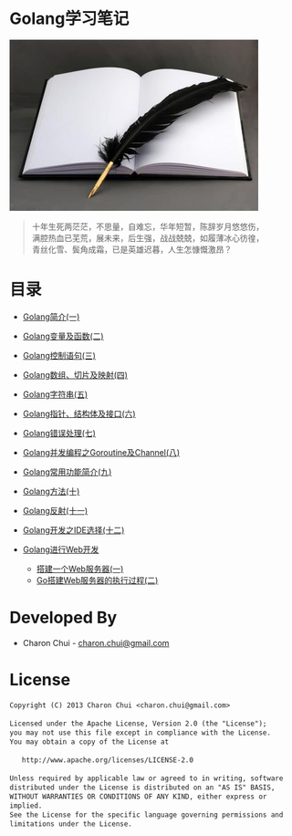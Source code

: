 Golang学习笔记  
===

![image](https://raw.githubusercontent.com/CharonChui/Pictures/master/note.jpg)

> 十年生死两茫茫，不思量，自难忘，华年短暂，陈辞岁月悠悠伤，        
> 满腔热血已芜荒，展未来，后生强，战战兢兢，如履薄冰心彷徨，            
> 青丝化雪、鬓角成霜，已是英雄迟暮，人生怎慷慨激昂？


目录
===  


- [Golang简介(一)][1]
- [Golang变量及函数(二)][2]
- [Golang控制语句(三)][3]
- [Golang数组、切片及映射(四)][4]
- [Golang字符串(五)][5]
- [Golang指针、结构体及接口(六)][6]
- [Golang错误处理(七)][7]
- [Golang并发编程之Goroutine及Channel(八)][8]
- [Golang常用功能简介(九)][9]
- [Golang方法(十)][10]
- [Golang反射(十一)][11]
- [Golang开发之IDE选择(十二)][12]

- [Golang进行Web开发][13]
    - [搭建一个Web服务器(一)][14]
    - [Go搭建Web服务器的执行过程(二)][15]

    

[1]: https://github.com/CharonChui/GolangStudyNote/blob/master/Golang%E7%AE%80%E4%BB%8B(%E4%B8%80).md        "Golang简介(一)"
[2]: https://github.com/CharonChui/GolangStudyNote/blob/master/Golang%E5%8F%98%E9%87%8F%E5%8F%8A%E5%87%BD%E6%95%B0(%E4%BA%8C).md  "Golang变量及函数(二)"
[3]: https://github.com/CharonChui/GolangStudyNote/blob/master/Golang%E6%8E%A7%E5%88%B6%E8%AF%AD%E5%8F%A5(%E4%B8%89).md    "Golang控制语句(三)"
[4]: https://github.com/CharonChui/GolangStudyNote/blob/master/Golang%E6%95%B0%E7%BB%84%E3%80%81%E5%88%87%E7%89%87%E5%8F%8A%E6%98%A0%E5%B0%84(%E5%9B%9B).md    "Golang数组、切片及映射(四)"
[5]: https://github.com/CharonChui/GolangStudyNote/blob/master/Golang%E5%AD%97%E7%AC%A6%E4%B8%B2(%E4%BA%94).md   "Golang字符串(五)"
[6]: https://github.com/CharonChui/GolangStudyNote/blob/master/Golang%E6%8C%87%E9%92%88%E3%80%81%E7%BB%93%E6%9E%84%E4%BD%93%E5%8F%8A%E6%8E%A5%E5%8F%A3(%E5%85%AD).md   "Golang指针、结构体及接口(六)"
[7]: https://github.com/CharonChui/GolangStudyNote/blob/master/Golang%E9%94%99%E8%AF%AF%E5%A4%84%E7%90%86(%E4%B8%83).md   "Golang错误处理(七)"
[8]: https://github.com/CharonChui/GolangStudyNote/blob/master/Golang%E5%B9%B6%E5%8F%91%E7%BC%96%E7%A8%8B%E4%B9%8BGoroutine%E5%8F%8AChannel(%E5%85%AB).md   "Golang并发编程之Goroutine及Channel(八)"
[9]: https://github.com/CharonChui/GolangStudyNote/blob/master/Golang%E5%B8%B8%E7%94%A8%E5%8A%9F%E8%83%BD%E7%AE%80%E4%BB%8B(%E4%B9%9D).md   "Golang常用功能简介(九)"
[10]: https://github.com/CharonChui/GolangStudyNote/blob/master/Golang%E6%96%B9%E6%B3%95(%E5%8D%81).md   "Golang方法(十)"
[11]: https://github.com/CharonChui/GolangStudyNote/blob/master/Golang%E5%8F%8D%E5%B0%84(%E5%8D%81%E4%B8%80).md   "Golang反射(十一)"
[12]: https://github.com/CharonChui/GolangStudyNote/blob/master/Golang%E5%BC%80%E5%8F%91%E4%B9%8BIDE%E9%80%89%E6%8B%A9(%E5%8D%81%E4%BA%8C).md   "Golang开发之IDE选择(十二)"

[13]: https://github.com/CharonChui/GolangStudyNote/tree/master/Golang%E8%BF%9B%E8%A1%8CWeb%E5%BC%80%E5%8F%91   "Golang进行Web开发"
[14]: https://github.com/CharonChui/GolangStudyNote/blob/master/Golang%E8%BF%9B%E8%A1%8CWeb%E5%BC%80%E5%8F%91/%E6%90%AD%E5%BB%BA%E4%B8%80%E4%B8%AAWeb%E6%9C%8D%E5%8A%A1%E5%99%A8(%E4%B8%80).md   "搭建一个Web服务器(一).md"
[15]: https://github.com/CharonChui/GolangStudyNote/blob/master/Golang%E8%BF%9B%E8%A1%8CWeb%E5%BC%80%E5%8F%91/Go%E6%90%AD%E5%BB%BAWeb%E6%9C%8D%E5%8A%A1%E5%99%A8%E7%9A%84%E6%89%A7%E8%A1%8C%E8%BF%87%E7%A8%8B(%E4%BA%8C).md   "Go搭建Web服务器的执行过程(二).md"

Developed By
===

 * Charon Chui - <charon.chui@gmail.com>


License
===

    Copyright (C) 2013 Charon Chui <charon.chui@gmail.com>

    Licensed under the Apache License, Version 2.0 (the "License");
    you may not use this file except in compliance with the License.
    You may obtain a copy of the License at

       http://www.apache.org/licenses/LICENSE-2.0

    Unless required by applicable law or agreed to in writing, software
    distributed under the License is distributed on an "AS IS" BASIS,
    WITHOUT WARRANTIES OR CONDITIONS OF ANY KIND, either express or implied.
    See the License for the specific language governing permissions and
    limitations under the License.